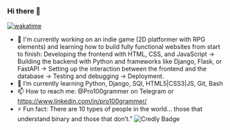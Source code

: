 ### Hi there 👋
[![wakatime](https://wakatime.com/badge/user/094cb508-d44f-4c85-9e2b-650e66ebd568.svg)](https://wakatime.com/@094cb508-d44f-4c85-9e2b-650e66ebd568)
- 🔭 I'm currently working on an indie game (2D platformer with RPG elements) and learning how to build fully functional websites from start to finish:
Developing the frontend with HTML, CSS, and JavaScript -> Building the backend with Python and frameworks like Django, Flask, or FastAPI -> Setting up the interaction between the frontend and the database -> Testing and debugging -> Deployment.
- 🌱 I’m currently learning Python, Django, SQl, HTML5|CSS3|JS, Git, Bash
- 📫 How to reach me: @Pro100grammer on Telegram or https://www.linkedin.com/in/pro100grammer/
- ⚡ Fun fact: There are 10 types of people in the world… those
that understand binary and those that don’t.”
![Credly Badge](https://www.credly.com/badges/cb3e4ae6-0468-4ea2-90d6-ab37ef9b8240/public_url)

<!--
**Pro100grammist/Pro100grammist** is a ✨ _special_ ✨ repository because its `README.md` (this file) appears on your GitHub profile.

Here are some ideas to get you started:

- 🔭 I’m currently working on ...
- 🌱 I’m currently learning ...
- 👯 I’m looking to collaborate on ...
- 🤔 I’m looking for help with ...
- 💬 Ask me about ...
- 📫 How to reach me: ...
- 😄 Pronouns: ...
- ⚡ Fun fact: ...
-->
